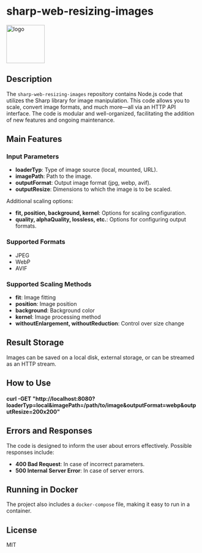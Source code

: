 # sharp-web-resizing-images


<img src="https://cdn.jsdelivr.net/gh/lovell/sharp@main/docs/image/sharp-logo.svg" width="100" alt="logo">

## Description

The `sharp-web-resizing-images` repository contains Node.js code that utilizes the Sharp library for image manipulation. This code allows you to scale, convert image formats, and much more—all via an HTTP API interface. The code is modular and well-organized, facilitating the addition of new features and ongoing maintenance.

## Main Features

### Input Parameters

- **loaderTyp**: Type of image source (local, mounted, URL).
- **imagePath**: Path to the image.
- **outputFormat**: Output image format (jpg, webp, avif).
- **outputResize**: Dimensions to which the image is to be scaled.

Additional scaling options:

- **fit, position, background, kernel**: Options for scaling configuration.
- **quality, alphaQuality, lossless, etc.**: Options for configuring output formats.

### Supported Formats

- JPEG
- WebP
- AVIF

### Supported Scaling Methods

- **fit**: Image fitting
- **position**: Image position
- **background**: Background color
- **kernel**: Image processing method
- **withoutEnlargement, withoutReduction**: Control over size change

## Result Storage

Images can be saved on a local disk, external storage, or can be streamed as an HTTP stream.

## How to Use

#### curl -GET "http://localhost:8080?loaderTyp=local&imagePath=/path/to/image&outputFormat=webp&outputResize=200x200"

## Errors and Responses

The code is designed to inform the user about errors effectively. Possible responses include:

- **400 Bad Request**: In case of incorrect parameters.
- **500 Internal Server Error**: In case of server errors.

## Running in Docker

The project also includes a `docker-compose` file, making it easy to run in a container.

## License

MIT